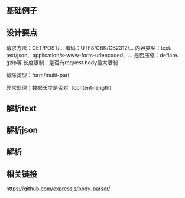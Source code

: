 ## 基础例子

## 设计要点

请求方法：GET/POST/...
编码：UTF8/GBK/GB2312/...
内容类型：text、text/json、application/x-www-form-urlencoded、...
是否压缩：deflare、gzip等
长度限制：是否有request body最大限制

排除类型：form/multi-part

异常处理：数据长度是否对（content-length)

## 解析text

## 解析json

## 解析


## 相关链接

https://github.com/expressjs/body-parser/

